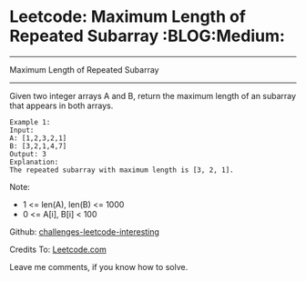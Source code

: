 # Leetcode: Maximum Length of Repeated Subarray     :BLOG:Medium:


---

Maximum Length of Repeated Subarray  

---

Given two integer arrays A and B, return the maximum length of an subarray that appears in both arrays.  

    Example 1:
    Input:
    A: [1,2,3,2,1]
    B: [3,2,1,4,7]
    Output: 3
    Explanation: 
    The repeated subarray with maximum length is [3, 2, 1].

Note:  
-   1 <= len(A), len(B) <= 1000
-   0 <= A[i], B[i] < 100

Github: [challenges-leetcode-interesting](https://github.com/DennyZhang/challenges-leetcode-interesting/tree/master/maximum-length-of-repeated-subarray)  

Credits To: [Leetcode.com](https://leetcode.com/problems/maximum-length-of-repeated-subarray/description/)  

Leave me comments, if you know how to solve.
